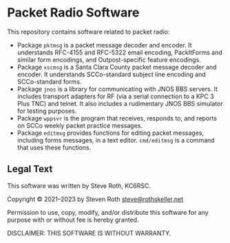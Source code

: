 # Packet Radio Software

This repository contains software related to packet radio:

* Package `pktmsg` is a packet message decoder and encoder.  It understands
  RFC-4155 and RFC-5322 email encoding, PackItForms and similar form encodings,
  and Outpost-specific feature encodings.
* Package `xscmsg` is a Santa Clara County packet message decoder and encoder.
  It understands SCCo-standard subject line encoding and SCCo-standard forms.
* Package `jnos` is a library for communicating with JNOS BBS servers.  It
  includes transport adapters for RF (via a serial connection to a KPC 3 Plus
  TNC) and telnet.  It also includes a rudimentary JNOS BBS simulator for
  testing purposes.
* Package `wppsvr` is the program that receives, responds to, and reports on
  SCCo weekly packet practice messages.
* Package `editmsg` provides functions for editing packet messages, including
  forms messages, in a text editor.  `cmd/editmsg` is a command that uses these
  functions.

## Legal Text

This software was written by Steve Roth, KC6RSC.

Copyright © 2021–2023 by Steven Roth <steve@rothskeller.net>

Permission to use, copy, modify, and/or distribute this software for any purpose
with or without fee is hereby granted.

DISCLAIMER: THIS SOFTWARE IS WITHOUT WARRANTY.
